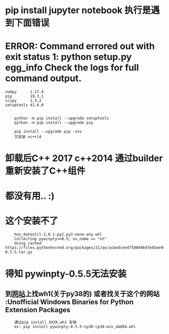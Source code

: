 

#  pip install jupyter notebook 执行是遇到下面错误

ERROR: Command errored out with exit status 1: python setup.py egg_info Check the logs for full command output.
==
    numpy      1.17.4
    pip        19.3.1
    scipy      1.3.2
    setuptools 41.6.0

        
        python -m pip install --upgrade setuptools 
        python -m pip install --upgrade pip

        pip install --upgrade pip -vvv
        又安装 vc++14
# 卸载后C++ 2017 c++2014 通过builder 重新安装了C++组件 
# 都没有用.. :)
# 这个安装不了
        hon_dateutil-2.8.1-py2.py3-none-any.whl
        Collecting pywinpty>=0.5; os_name == "nt"
        Using cached https://files.pythonhosted.org/packages/21/ae/acbedcee475d049647e45ee949e23ca492764fcd8027a073fcf07646d47c/pywinpty-0.5.5.tar.gz

# 得知  pywinpty-0.5.5无法安装 
## 到[网站](https://www.lfd.uci.edu/~gohlke/pythonlibs/)上找wh1(关于py38的) 或者找关于这个的网站 :Unofficial Windows Binaries for Python Extension Packages 
        通过pip install XXXX.wh1 安装
        ex: pip install pywinpty-0.5.5-cp38-cp38-win_amd64.whl